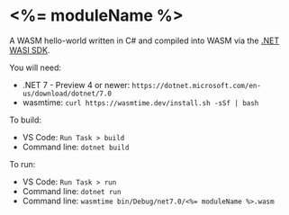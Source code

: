 # <%= moduleName %>

A WASM hello-world written in C# and compiled into WASM via the [.NET WASI SDK](https://github.com/SteveSandersonMS/dotnet-wasi-sdk).

You will need:
* .NET 7 - Preview 4 or newer: `https://dotnet.microsoft.com/en-us/download/dotnet/7.0`
* wasmtime: `curl https://wasmtime.dev/install.sh -sSf | bash`

To build:
* VS Code: `Run Task > build`
* Command line: `dotnet build`

To run:
* VS Code: `Run Task > run`
* Command line: `dotnet run`
* Command line: `wasmtime bin/Debug/net7.0/<%= moduleName %>.wasm`

